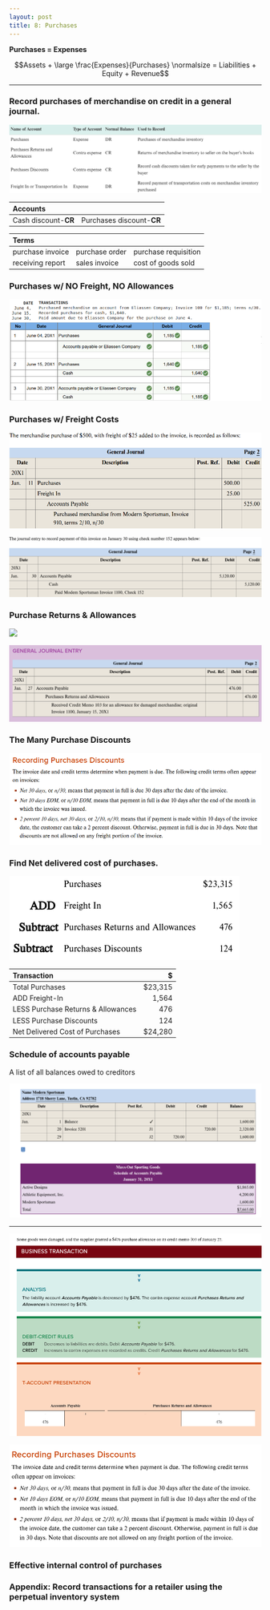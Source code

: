 ```yaml
---
layout: post
title: 8: Purchases
---
```



**Purchases = Expenses**

$$Assets + \large \frac{Expenses}{Purchases} \normalsize = Liabilities + Equity + Revenue$$

---

### Record purchases of merchandise on credit in a general journal.

![](/assets/mc-graw-accounting-course/chap8.purchases/new.acts.png)

| Accounts ||
|:-|:-|
|Cash discount-**CR**|Purchases discount-**CR**|


|**Terms**|||
|:-|:-|:-|
|purchase invoice|purchase order|purchase requisition|
|receiving report|sales invoice|cost of goods sold|


### Purchases w/ NO Freight, NO Allowances

![](/assets/mc-graw-accounting-course/chap8.purchases/basic.purchase.transactions.png)


### Purchases w/ Freight Costs

![](/assets/mc-graw-accounting-course/chap8.purchases/freight%20in.png)

![](/assets/mc-graw-accounting-course/chap8.purchases/freightin.png)

### Purchase Returns & Allowances

![](/assets/mc-graw-accounting-course/)

![](/assets/mc-graw-accounting-course/chap8.purchases/purcahse.allowances.redux.png)


### The Many Purchase Discounts

![](/assets/mc-graw-accounting-course/chap8.purchases/Screenshot%20from%202024-03-15%2012-09-06.png)


### Find Net delivered cost of purchases.

![](/assets/mc-graw-accounting-course/chap8.purchases/1.net.delivery.costs.png)

|Transaction|$|
|:-|-:|
|Total Purchases|$23,315|
|ADD Freight-In|1,564|
|LESS Purchase Returns & Allowances|476|
|LESS Purchase Discounts|124|
|Net Delivered Cost of Purchases|$24,280|


### Schedule of accounts payable
A list of all balances owed to creditors


![](/assets/mc-graw-accounting-course/chap8.purchases/schedule.of.acct.payable.png)

---


![](/assets/mc-graw-accounting-course/chap8.purchases/Screenshot%20at%202024-03-05%2013-43-35.png)

![](/assets/mc-graw-accounting-course/chap8.purchases/Screenshot%20at%202024-03-05%2013-45-05.png)


### Effective internal control of purchases

### Appendix: Record transactions for a retailer using the perpetual inventory system

